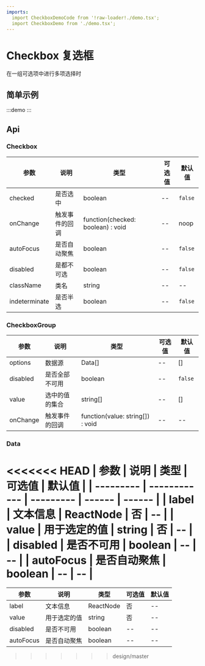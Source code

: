 ```yaml
---
imports:
  import CheckboxDemoCode from '!raw-loader!./demo.tsx';
  import CheckboxDemo from './demo.tsx';
---
```


# Checkbox 复选框

在一组可选项中进行多项选择时

## 简单示例

:::demo <Block code={CheckboxDemoCode} des="复选框"> <CheckboxDemo /> </Block> :::

## Api

### Checkbox

| 参数          | 说明           | 类型                              | 可选值 | 默认值  |
| ------------- | -------------- | --------------------------------- | ------ | ------- |
| checked       | 是否选中       | boolean                           | --     | `false` |
| onChange      | 触发事件的回调 | function(checked: boolean) : void | --     | noop    |
| autoFocus     | 是否自动聚焦   | boolean                           | --     | `false` |
| disabled      | 是都不可选     | boolean                           | --     | `false` |
| className     | 类名           | string                            | --     | --      |
| indeterminate | 是否半选       | boolean                           | --     | `false` |

### CheckboxGroup

| 参数     | 说明           | 类型                             | 可选值 | 默认值  |
| -------- | -------------- | -------------------------------- | ------ | ------- |
| options  | 数据源         | Data[]                           | --     | []      |
| disabled | 是否全部不可用 | boolean                          | --     | `false` |
| value    | 选中的值的集合 | string[]                         | --     | []      |
| onChange | 触发事件的回调 | function(value: string[]) : void | --     | --      |

### Data

<<<<<<< HEAD
| 参数      | 说明         | 类型      | 可选值 | 默认值 |
| --------- | ------------ | --------- | ------ | ------ |
| label     | 文本信息     | ReactNode | 否     | --     |
| value     | 用于选定的值 | string    | 否     | --     |
| disabled  | 是否不可用   | boolean   | --     | --     |
| autoFocus | 是否自动聚焦 | boolean   | --     | --     |
=======
| 参数      | 说明         | 类型      | 可选值 | 默认值 |
| --------- | ------------ | --------- | ------ | ------ |
| label     | 文本信息     | ReactNode | 否     | --     |
| value     | 用于选定的值 | string    | 否     | --     |
| disabled  | 是否不可用   | boolean   | --     | --     |
| autoFocus | 是否自动聚焦 | boolean   | --     | --     |
>>>>>>> design/master
